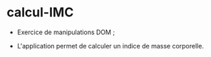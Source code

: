 # calcul-IMC
- Exercice de manipulations DOM ;

- L'application permet de calculer un indice de masse corporelle.